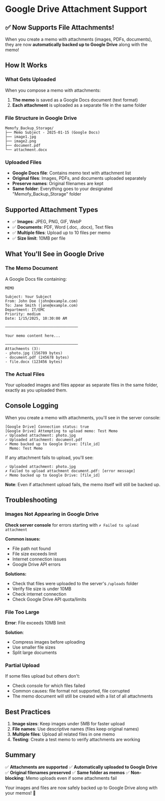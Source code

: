 # Google Drive Attachment Support

## ✅ Now Supports File Attachments!

When you create a memo with attachments (images, PDFs, documents), they are now **automatically backed up to Google Drive** along with the memo!

## How It Works

### What Gets Uploaded

When you compose a memo with attachments:

1. **The memo** is saved as a Google Docs document (text format)
2. **Each attachment** is uploaded as a separate file in the same folder

### File Structure in Google Drive

```
Memofy_Backup_Storage/
├── Memo Subject - 2025-01-15 (Google Docs)
├── image1.jpg
├── image2.png
├── document.pdf
└── attachment.docx
```

### Uploaded Files

- **Google Docs file**: Contains memo text with attachment list
- **Original files**: Images, PDFs, and documents uploaded separately
- **Preserve names**: Original filenames are kept
- **Same folder**: Everything goes to your designated "Memofy_Backup_Storage" folder

## Supported Attachment Types

- ✅ **Images**: JPEG, PNG, GIF, WebP
- ✅ **Documents**: PDF, Word (.doc, .docx), Text files
- ✅ **Multiple files**: Upload up to 10 files per memo
- ✅ **Size limit**: 10MB per file

## What You'll See in Google Drive

### The Memo Document

A Google Docs file containing:

```
MEMO

Subject: Your Subject
From: John Doe (john@example.com)
To: Jane Smith (jane@example.com)
Department: IT/EMC
Priority: medium
Date: 1/15/2025, 10:30:00 AM

─────────────────────────────────

Your memo content here...

─────────────────────────────────
Attachments (3):
- photo.jpg (156789 bytes)
- document.pdf (245678 bytes)
- file.docx (123456 bytes)
```

### The Actual Files

Your uploaded images and files appear as separate files in the same folder, exactly as you uploaded them.

## Console Logging

When you create a memo with attachments, you'll see in the server console:

```
[Google Drive] Connection status: true
[Google Drive] Attempting to upload memo: Test Memo
✓ Uploaded attachment: photo.jpg
✓ Uploaded attachment: document.pdf
✓ Memo backed up to Google Drive: [file_id]
  Memo: Test Memo
```

If any attachment fails to upload, you'll see:

```
✓ Uploaded attachment: photo.jpg
✗ Failed to upload attachment document.pdf: [error message]
✓ Memo backed up to Google Drive: [file_id]
```

**Note**: Even if attachment upload fails, the memo itself will still be backed up.

## Troubleshooting

### Images Not Appearing in Google Drive

**Check server console** for errors starting with `✗ Failed to upload attachment`

**Common issues:**

- File path not found
- File size exceeds limit
- Internet connection issues
- Google Drive API errors

**Solutions:**

- Check that files were uploaded to the server's `/uploads` folder
- Verify file size is under 10MB
- Check internet connection
- Check Google Drive API quota/limits

### File Too Large

**Error**: File exceeds 10MB limit

**Solution**:

- Compress images before uploading
- Use smaller file sizes
- Split large documents

### Partial Upload

If some files upload but others don't:

- Check console for which files failed
- Common causes: file format not supported, file corrupted
- The memo document will still be created with a list of all attachments

## Best Practices

1. **Image sizes**: Keep images under 5MB for faster upload
2. **File names**: Use descriptive names (files keep original names)
3. **Multiple files**: Upload all related files in one memo
4. **Testing**: Create a test memo to verify attachments are working

## Summary

✅ **Attachments are supported**
✅ **Automatically uploaded to Google Drive**
✅ **Original filenames preserved**
✅ **Same folder as memos**
✅ **Non-blocking**: Memo uploads even if some attachments fail

Your images and files are now safely backed up to Google Drive along with your memos! 🎉
